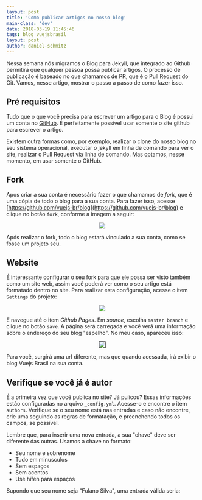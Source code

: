 ```yaml
---
layout: post
title: 'Como publicar artigos no nosso blog'
main-class: 'dev'
date: 2018-03-19 11:45:46 
tags: blog vuejsbrasil
layout: post
author: daniel-schmitz
---
```


Nessa semana nós migramos o Blog para Jekyll, que integrado ao Github permitirá que qualquer pessoa possa publicar artigos. O processo de publicação é baseado no que chamamos de PR, que é o Pull Request do Git. Vamos, nesse artigo, mostrar o passo a passo de como fazer isso.

## Pré requisitos

Tudo que o que você precisa para escrever um artigo para o Blog é possui um conta no [GitHub](https://github.com). É perfeitamente possível usar somente o site github para escrever o artigo. 

Existem outra formas como, por exemplo, realizar o clone do nosso blog no seu sistema operacional, executar o jekyll em linha de comando para ver o site, realizar o Pull Request via linha de comando. Mas optamos, nesse momento, em usar somente o GitHub.

## Fork

Apos criar a sua conta é necessário fazer o que chamamos de *fork*, que é uma cópia de todo o blog para a sua conta. Para fazer isso, acesse [https://github.com/vuejs-br/blog](https://github.com/vuejs-br/blog) e clique no botão `fork`, conforme a imagem a seguir:

<p align="center">
<img src="https://i.imgur.com/5eXjh5q.png">
</p>

Após realizar o fork, todo o blog estará vinculado a sua conta, como se fosse um projeto seu.

## Website

É interessante configurar o seu fork para que ele possa ser visto também como um site web, assim você poderá ver como o seu artigo está formatado dentro no site. Para realizar esta configuração, acesse o item `Settings` do projeto:

<p align="center">
<img src="https://i.imgur.com/dHZdc9q.png">
</p>

E navegue até o item *Github Pages*. Em *source*, escolha `master branch` e clique no botão `save`. A página será carregada e você verá uma informação sobre o endereço do seu blog "espelho". No meu caso, apareceu isso:

<p align="center">
<img src="https://i.imgur.com/oZwzM3w.png" border="1">
</p>

Para você, surgirá uma url diferente, mas que quando acessada, irá exibir o blog Vuejs Brasil na sua conta.

## Verifique se você já é autor

É a primeira vez que você publica no site? Já pulicou? Essas informações estão configuradas no arquivo `_config.yml`. Acesse-o e encontre o item `authors`. Verifique se o seu nome está nas entradas e caso não encontre, crie uma seguindo as regras de formatação, e preenchendo todos os campos, se possível. 

Lembre que, para inserir uma nova entrada, a sua "chave" deve ser diferente das outras. Usamos a chave no formato:

- Seu nome e sobrenome 
- Tudo em minusculos
- Sem espaços
- Sem acentos
- Use hífen para espaços

Supondo que seu nome seja "Fulano Silva", uma entrada válida seria:




